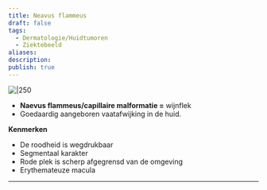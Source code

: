 ```yaml
---
title: Neavus flammeus
draft: false
tags:
  - Dermatologie/Huidtumoren
  - Ziektebeeld
aliases: 
description: 
publish: true
---
```


![|250](https://i.imgur.com/CoQezeY.png)


- **Naevus flammeus/capillaire malformatie =** wijnflek
- Goedaardig aangeboren vaatafwijking in de huid.

**Kenmerken**

- De roodheid is wegdrukbaar
- Segmentaal karakter
- Rode plek is scherp afgegrensd van de omgeving
- Erythemateuze macula

---